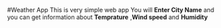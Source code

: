 #Weather App
This is very simple web app You will **Enter City Name** and you can get information about 
**Temprature** ,**Wind speed** and  **Humidity**
